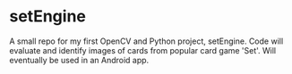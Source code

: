 # setEngine
A small repo for my first  OpenCV and Python project, setEngine. Code will evaluate and identify images of cards from popular card game 'Set'. Will eventually be used in an Android app.
